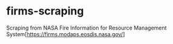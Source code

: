 # firms-scraping
Scraping from NASA Fire Information for Resource Management System[https://firms.modaps.eosdis.nasa.gov/]
